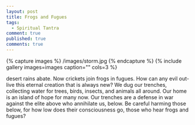```yaml
---
layout: post
title: Frogs and Fugues
tags: 
  - Spiritual Tantra
comment: true
published: true
comments: true
---
```



{% capture images %}
	/images/storm.jpg
{% endcapture %}
{% include gallery images=images caption="" cols=3 %}

desert rains abate. Now crickets join frogs in fugues.
How can any evil out-live this eternal creation that is always new?
We dug our trenches, collecting water for trees,
birds, insects, and animals all around.
Our home is an island of hope for many now.
Our trenches are a defense in war
against the elite above who annihilate us, below.
Be careful harming those below, for how low does their consciousness go,
those who hear frogs and fugues?
